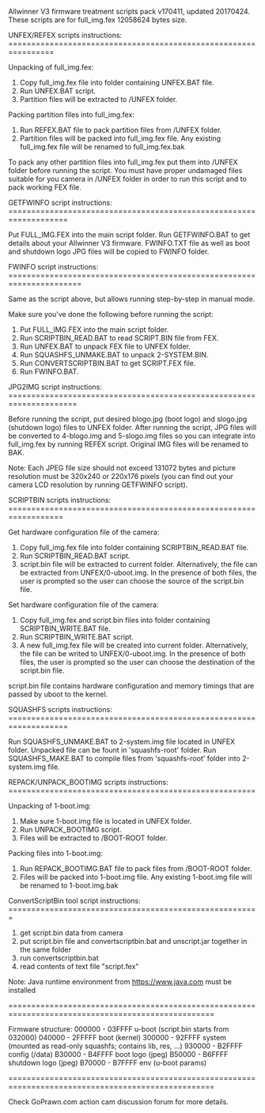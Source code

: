 Allwinner V3 firmware treatment scripts pack v170411, updated 20170424.
These scripts are for full_img.fex 12058624 bytes size.

UNFEX/REFEX scripts instructions:  ================================================================

Unpacking of full_img.fex:
   1. Copy full_img.fex file into folder containing UNFEX.BAT file.
   2. Run UNFEX.BAT script.
   3. Partition files will be extracted to /UNFEX folder. 

Packing partition files into full_img.fex:
   1. Run REFEX.BAT file to pack partition files from /UNFEX folder.
   2. Partition files will be packed into full_img.fex file. Any existing full_img.fex file will be renamed to full_img.fex.bak

To pack any other partition files into full_img.fex put them into /UNFEX folder before running the
script. You must have proper undamaged files suitable for you camera in /UNFEX folder in order to
run this script and to pack working FEX file.


GETFWINFO script instructions:  ===================================================================

Put FULL_IMG.FEX into the main script folder. Run GETFWINFO.BAT to get details about your Allwinner 
V3 firmware. FWINFO.TXT file as well as boot and shutdown logo JPG files will be copied to FWINFO 
folder.


FWINFO script instructions:  ======================================================================

Same as the script above, but allows running step-by-step in manual mode.

Make sure you've done the following before running the script:
1. Put FULL_IMG.FEX into the main script folder.
2. Run SCRIPTBIN_READ.BAT to read SCRIPT.BIN file from FEX. 
3. Run UNFEX.BAT to unpack FEX file to UNFEX folder.
3. Run SQUASHFS_UNMAKE.BAT to unpack 2-SYSTEM.BIN.
4. Run CONVERTSCRIPTBIN.BAT to get SCRIPT.FEX file.
5. Run FWINFO.BAT.


JPG2IMG script instructions:  =====================================================================

Before running the script, put desired blogo.jpg (boot logo) and slogo.jpg (shutdown logo) files to
UNFEX folder.
After running the script, JPG files will be converted to 4-blogo.img and 5-slogo.img files so you
can integrate into full_img.fex by running REFEX script. Original IMG files will be renamed to BAK.

Note: Each JPEG file size should not exceed 131072 bytes and picture resolution must be 320x240 or
220x176 pixels (you can find out your camera LCD resolution by running GETFWINFO script).


SCRIPTBIN scripts instructions:  ==================================================================

Get hardware configuration file of the camera:
   1. Copy full_img.fex file into folder containing SCRIPTBIN_READ.BAT file.
   2. Run SCRIPTBIN_READ.BAT script.
   3. script.bin file will be extracted to current folder.
   Alternatively, the file can be extracted from UNFEX/0-uboot.img. In the presence of both files,
   the user is prompted so the user can choose the source of the script.bin file.

Set hardware configuration file of the camera:
   1. Copy full_img.fex and script.bin files into folder containing SCRIPTBIN_WRITE.BAT file.
   2. Run SCRIPTBIN_WRITE.BAT script.
   3. A new full_img.fex file will be created into current folder.
   Alternatively, the file can be writed to UNFEX/0-uboot.img. In the presence of both files, the
   user is prompted so the user can choose the destination of the script.bin file.

script.bin file contains hardware configuration and memory timings that are passed by uboot to the
kernel.


SQUASHFS scripts instructions:  ===================================================================

Run SQUASHFS_UNMAKE.BAT to 2-system.img file located in UNFEX folder. Unpacked file can be fount in
'squashfs-root' folder. 
Run SQUASHFS_MAKE.BAT to compile files from 'squashfs-root' folder into 2-system.img file.


REPACK/UNPACK_BOOTIMG scripts instructions:  ======================================================

Unpacking of 1-boot.img:
   1. Make sure 1-boot.img file is located in UNFEX folder.
   2. Run UNPACK_BOOTIMG script.
   3. Files will be extracted to /BOOT-ROOT folder.

Packing files into 1-boot.img:
   1. Run REPACK_BOOTIMG.BAT file to pack files from /BOOT-ROOT folder.
   2. Files will be packed into 1-boot.img file. Any existing 1-boot.img file will be renamed to 
      1-boot.img.bak


ConvertScriptBin tool script instructions:  =======================================================

1. get script.bin data from camera
2. put script.bin file and convertscriptbin.bat and unscript.jar together in the same folder
3. run convertscriptbin.bat
4. read contents of text file "script.fex"

Note: Java runtime environment from https://www.java.com must be installed


===================================================================================================

Firmware structure:
   000000 - 03FFFF  u-boot (script.bin starts from 032000)
   040000 - 2FFFFF  boot (kernel)
   300000 - 92FFFF  system (mounted as read-only squashfs; contains lib, res, ...)
   930000 - B2FFFF  config (/data)
   B30000 - B4FFFF  boot logo (jpeg)
   B50000 - B6FFFF  shutdown logo (jpeg)
   B70000 - B7FFFF  env (u-boot params) 


===================================================================================================

Check GoPrawn.com action cam discussion forum for more details.

